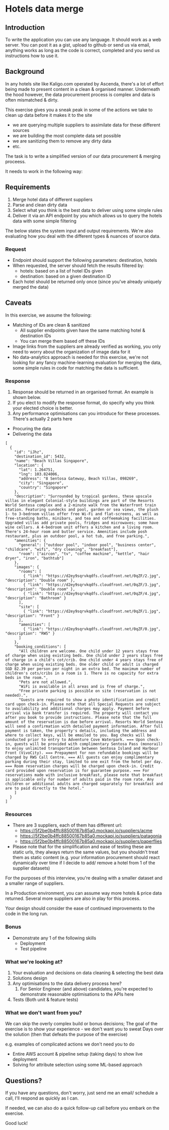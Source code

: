 # Hotels data merge

## Introduction

To write the application you can use any language. It should work as a web server. You can post it as a gist, upload to github or send us via email, anything works as long as the code is correct, completed and you send us instructions how to use it.

## Background

In any hotels site like Kaligo.com operated by Ascenda, there's a lot of effort being made to present content in a clean & organised manner. Underneath the hood however, the data procurement process is complex and data is often mismatched & dirty.

This exercise gives you a sneak peak in some of the actions we take to clean up data before it makes it to the site

- we are querying multiple suppliers to assimilate data for these different sources
- we are building the most complete data set possible
- we are sanitizing them to remove any dirty data
- etc.

The task is to write a simplified version of our data procurement & merging proceess.

It needs to work in the following way:

## Requirements

1. Merge hotel data of different suppliers
  1. Parse and clean dirty data
  2. Select what you think is the best data to deliver using some simple rules
2. Deliver it via an API endpoint by you which allows us to query the hotels data with some simple filtering

The below states the system input and output requirements. We're also evaluating how you deal with the different types & nuances of source data.

### Request

- Endpoint should support the following parameters: destination, hotels
- When requested, the server should fetch the results filtered by:
  - hotels: based on a list of hotel IDs given
  - destination: based on a given destination ID
- Each hotel should be returned only once (since you've already uniquely merged the data)

## Caveats

In this exercise, we assume the following:

- Matching of IDs are clean & sanitized
  - All supplier endpoints given have the same matching hotel & destination IDs
  - You can merge them based off these IDs
- Image links from the suppliers are already verified as working, you only need to worry about the organization of image data for it
- No data-analytics approach is needed for this exercise, we're not looking for any fancy machine-learning evaluation for merging the data, some simple rules in code for matching the data is sufficient.

### Response

1. Response should be returned in an organised format. An example is shown below.
2. If you elect to modify the response format, do specify why you think your elected choice is better.
3. Any performance optimisations can you introduce for these processes. There's actually 2 parts here
  - Procuring the data
  - Delivering the data

```
[
  {
    "id": "iJhz",
    "destination_id": 5432,
    "name": "Beach Villas Singapore",
    "location": {
      "lat": 1.264751,
      "lng": 103.824006,
      "address": "8 Sentosa Gateway, Beach Villas, 098269",
      "city": "Singapore",
      "country": "Singapore"
    },
    "description": "Surrounded by tropical gardens, these upscale villas in elegant Colonial-style buildings are part of the Resorts World Sentosa complex and a 2-minute walk from the Waterfront train station. Featuring sundecks and pool, garden or sea views, the plush 1- to 3-bedroom villas offer free Wi-Fi and flat-screens, as well as free-standing baths, minibars, and tea and coffeemaking facilities. Upgraded villas add private pools, fridges and microwaves; some have wine cellars. A 4-bedroom unit offers a kitchen and a living room. There's 24-hour room and butler service. Amenities include posh restaurant, plus an outdoor pool, a hot tub, and free parking.",
    "amenities": {
      "general": ["outdoor pool", "indoor pool", "business center", "childcare", "wifi", "dry cleaning", "breakfast"],
      "room": ["aircon", "tv", "coffee machine", "kettle", "hair dryer", "iron", "bathtub"]
    },
    "images": {
      "rooms": [
        { "link": "https://d2ey9sqrvkqdfs.cloudfront.net/0qZF/2.jpg", "description": "Double room" },
        { "link": "https://d2ey9sqrvkqdfs.cloudfront.net/0qZF/3.jpg", "description": "Double room" },
        { "link": "https://d2ey9sqrvkqdfs.cloudfront.net/0qZF/4.jpg", "description": "Bathroom" }
      ],
      "site": [
        { "link": "https://d2ey9sqrvkqdfs.cloudfront.net/0qZF/1.jpg", "description": "Front" }
      ],
      "amenities": [
        { "link": "https://d2ey9sqrvkqdfs.cloudfront.net/0qZF/0.jpg", "description": "RWS" }
      ]
    },
    "booking_conditions": [
      "All children are welcome. One child under 12 years stays free of charge when using existing beds. One child under 2 years stays free of charge in a child's cot/crib. One child under 4 years stays free of charge when using existing beds. One older child or adult is charged SGD 82.39 per person per night in an extra bed. The maximum number of children's cots/cribs in a room is 1. There is no capacity for extra beds in the room.",
      "Pets are not allowed.",
      "WiFi is available in all areas and is free of charge.",
      "Free private parking is possible on site (reservation is not needed).",
      "Guests are required to show a photo identification and credit card upon check-in. Please note that all Special Requests are subject to availability and additional charges may apply. Payment before arrival via bank transfer is required. The property will contact you after you book to provide instructions. Please note that the full amount of the reservation is due before arrival. Resorts World Sentosa will send a confirmation with detailed payment information. After full payment is taken, the property's details, including the address and where to collect keys, will be emailed to you. Bag checks will be conducted prior to entry to Adventure Cove Waterpark. === Upon check-in, guests will be provided with complimentary Sentosa Pass (monorail) to enjoy unlimited transportation between Sentosa Island and Harbour Front (VivoCity). === Prepayment for non refundable bookings will be charged by RWS Call Centre. === All guests can enjoy complimentary parking during their stay, limited to one exit from the hotel per day. === Room reservation charges will be charged upon check-in. Credit card provided upon reservation is for guarantee purpose. === For reservations made with inclusive breakfast, please note that breakfast is applicable only for number of adults paid in the room rate. Any children or additional adults are charged separately for breakfast and are to paid directly to the hotel."
    ]
  }
]
```

### Resources

- There are 3 suppliers, each of them has different url:
    - https://5f2be0b4ffc88500167b85a0.mockapi.io/suppliers/acme
    - https://5f2be0b4ffc88500167b85a0.mockapi.io/suppliers/patagonia
    - https://5f2be0b4ffc88500167b85a0.mockapi.io/suppliers/paperflies
- Please note that for the simplification and ease of testing these are static urls, they always return the same values, but you shouldn't treat them as static content (e.g. your information procurement should react dynamically over time if I decide to add/ remove a hotel from 1 of the supplier datasets)

For the purposes of this interview, you're dealing with a smaller dataset and a smaller range of suppliers. 

In a Production environment, you can assume way more hotels & price data returned. Several more suppliers are also in play for this process. 

Your design should consider the ease of continued improvements to the code in the long run.

### Bonus

- Demonstrate any 1 of the following skills
  - Deployment
  - Test pipeline

### What we're looking at?

1. Your evaluation and decisions on data cleaning & selecting the best data
2. Solutions design
3. Any optimisations to the data delivery process here?
    1. For Senior Engineer (and above) candidates, you're expected to demonstrate reasonable optimisations to the APIs here
4. Tests (Both unit & feature tests)

### What we don't want from you?

We can skip the overly complex build or bonus decisions; The goal of the exercise is to show your experience - we don't want you to sweat Days over the solution (then that defeats the purpose of the exercise)

e.g. examples of complicated actions we don't need you to do

- Entire AWS account & pipeline setup (taking days) to show live deployment
- Solving for attribute selection using some ML-based approach

## Questions?

If you have any questions, don't worry, just send me an email/ schedule a call, I'll respond as quickly as I can.

If needed, we can also do a quick follow-up call before you embark on the exercise.

Good luck!
